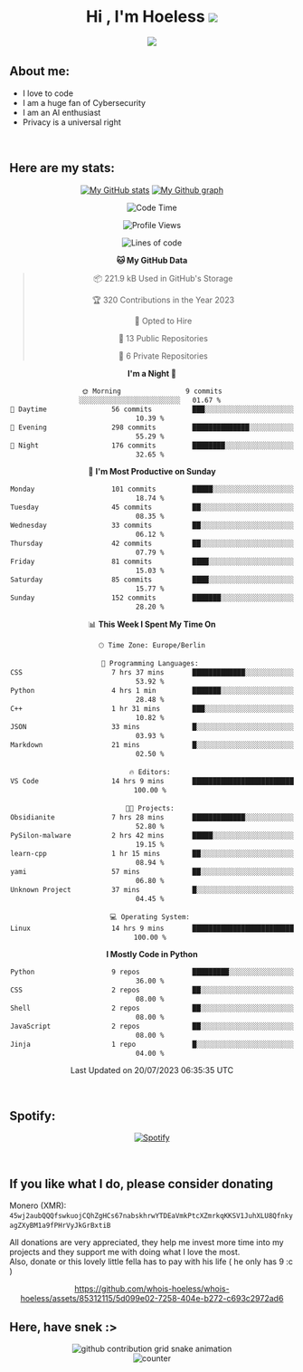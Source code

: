<h1 align="center">Hi , I'm Hoeless <img src="https://media.giphy.com/media/hvRJCLFzcasrR4ia7z/giphy.gif" width="35"></h1>
<p align="center">
  <a href="https://github.com/whois-hoeless"><img src="https://readme-typing-svg.demolab.com?font=Roboto+Mono&weight=300&size=28&duration=4000&pause=100&color=C109F7&center=true&vCenter=true&width=580&height=127&lines=I'm+a+programmer;I'm+an+AI+enthusiast;I'm+a+big+fan+of+Neural+Networks;I'm+interested+in+Computer+Science;I+love+Cybersecurity;By+the+way+I+use+Arch+%F0%9F%92%80"></a>
</p>

## About me:

- I love to code
- I am a huge fan of Cybersecurity
- I am an AI enthusiast
- Privacy is a universal right

<br>

## Here are my stats:

<div align="center">
    
 [![My GitHub stats](https://github-readme-stats.vercel.app/api?username=whois-hoeless&count_private=true&show_icons=true&theme=radical)](https://github.com/whois-hoeless)
 [![My Github graph](http://github-profile-summary-cards.vercel.app/api/cards/profile-details?username=whois-hoeless&theme=radical)](https://github.com/whois-hoeless)

<!--START_SECTION:waka-->
![Code Time](http://img.shields.io/badge/Code%20Time-74%20hrs%204%20mins-blue)

![Profile Views](http://img.shields.io/badge/Profile%20Views-15-blue)

![Lines of code](https://img.shields.io/badge/From%20Hello%20World%20I%27ve%20Written-32.7%20thousand%20lines%20of%20code-blue)

**🐱 My GitHub Data** 

> 📦 221.9 kB Used in GitHub's Storage 
 > 
> 🏆 320 Contributions in the Year 2023
 > 
> 💼 Opted to Hire
 > 
> 📜 13 Public Repositories 
 > 
> 🔑 6 Private Repositories 
 > 
**I'm a Night 🦉** 

```text
🌞 Morning                9 commits           ░░░░░░░░░░░░░░░░░░░░░░░░░   01.67 % 
🌆 Daytime                56 commits          ███░░░░░░░░░░░░░░░░░░░░░░   10.39 % 
🌃 Evening                298 commits         ██████████████░░░░░░░░░░░   55.29 % 
🌙 Night                  176 commits         ████████░░░░░░░░░░░░░░░░░   32.65 % 
```
📅 **I'm Most Productive on Sunday** 

```text
Monday                   101 commits         █████░░░░░░░░░░░░░░░░░░░░   18.74 % 
Tuesday                  45 commits          ██░░░░░░░░░░░░░░░░░░░░░░░   08.35 % 
Wednesday                33 commits          ██░░░░░░░░░░░░░░░░░░░░░░░   06.12 % 
Thursday                 42 commits          ██░░░░░░░░░░░░░░░░░░░░░░░   07.79 % 
Friday                   81 commits          ████░░░░░░░░░░░░░░░░░░░░░   15.03 % 
Saturday                 85 commits          ████░░░░░░░░░░░░░░░░░░░░░   15.77 % 
Sunday                   152 commits         ███████░░░░░░░░░░░░░░░░░░   28.20 % 
```


📊 **This Week I Spent My Time On** 

```text
🕑︎ Time Zone: Europe/Berlin

💬 Programming Languages: 
CSS                      7 hrs 37 mins       █████████████░░░░░░░░░░░░   53.92 % 
Python                   4 hrs 1 min         ███████░░░░░░░░░░░░░░░░░░   28.48 % 
C++                      1 hr 31 mins        ███░░░░░░░░░░░░░░░░░░░░░░   10.82 % 
JSON                     33 mins             █░░░░░░░░░░░░░░░░░░░░░░░░   03.93 % 
Markdown                 21 mins             █░░░░░░░░░░░░░░░░░░░░░░░░   02.50 % 

🔥 Editors: 
VS Code                  14 hrs 9 mins       █████████████████████████   100.00 % 

🐱‍💻 Projects: 
Obsidianite              7 hrs 28 mins       █████████████░░░░░░░░░░░░   52.80 % 
PySilon-malware          2 hrs 42 mins       █████░░░░░░░░░░░░░░░░░░░░   19.15 % 
learn-cpp                1 hr 15 mins        ██░░░░░░░░░░░░░░░░░░░░░░░   08.94 % 
yami                     57 mins             ██░░░░░░░░░░░░░░░░░░░░░░░   06.80 % 
Unknown Project          37 mins             █░░░░░░░░░░░░░░░░░░░░░░░░   04.45 % 

💻 Operating System: 
Linux                    14 hrs 9 mins       █████████████████████████   100.00 % 
```

**I Mostly Code in Python** 

```text
Python                   9 repos             █████████░░░░░░░░░░░░░░░░   36.00 % 
CSS                      2 repos             ██░░░░░░░░░░░░░░░░░░░░░░░   08.00 % 
Shell                    2 repos             ██░░░░░░░░░░░░░░░░░░░░░░░   08.00 % 
JavaScript               2 repos             ██░░░░░░░░░░░░░░░░░░░░░░░   08.00 % 
Jinja                    1 repo              █░░░░░░░░░░░░░░░░░░░░░░░░   04.00 % 
```




 Last Updated on 20/07/2023 06:35:35 UTC
<!--END_SECTION:waka-->
</div>
<br>

## Spotify:

<div align="center">

[![Spotify](https://whois-hoeless.vercel.app/api/spotify?background_color=0d1117&border_color=090d13)](https://open.spotify.com/user/heanchenhorst)
</div>

<br>

## If you like what I do, please consider donating

Monero (XMR): ```45wj2aubQQQfswkuojCQhZgHCs67nabskhrwYTDEaVmkPtcXZmrkqKKSV1JuhXLU8QfnkyagZXyBM1a9fPHrVyJkGrBxtiB```

All donations are very appreciated, they help me invest more time into my projects and they support me with doing what I love the most.  
Also, donate or this lovely little fella has to pay with his life (  he only has 9 :c  )

<div align="center">


https://github.com/whois-hoeless/whois-hoeless/assets/85312115/5d099e02-7258-404e-b272-c693c2972ad6


</div>

## Here, have snek :>
<div align="center">
<picture>
  <source media="(prefers-color-scheme: dark)" srcset="https://raw.githubusercontent.com/whois-hoeless/whois-hoeless/output/github-contribution-grid-snake-dark.svg">
  <source media="(prefers-color-scheme: light)" srcset="https://raw.githubusercontent.com/whois-hoeless/whois-hoeless/output/github-contribution-grid-snake.svg">
  <img alt="github contribution grid snake animation" src="https://raw.githubusercontent.com/whois-hoeless/whois-hoeless/output/github-contribution-grid-snake.svg">
</div>

<div align="center">
  <img src="https://moe-counter.glitch.me/get/@hoeless_count?theme=rule34" alt="counter" />
</div>
